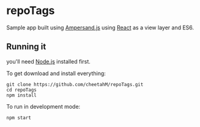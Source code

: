 # repoTags

Sample app built using [Ampersand.js](http://ampersandjs.com/) using [React](http://facebook.github.io/react/) as a view layer and ES6.

## Running it

you'll need [Node.js](http://nodejs.org/) installed first.

To get download and install everything:

```
git clone https://github.com/cheetahM/repoTags.git
cd repoTags
npm install
```

To run in development mode:

```
npm start
```
